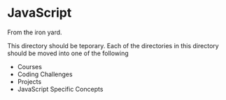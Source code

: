 # JavaScript

From the iron yard.

This directory should be teporary. Each of the directories in this directory should be moved into one of the following
* Courses
* Coding Challenges
* Projects
* JavaScript Specific Concepts